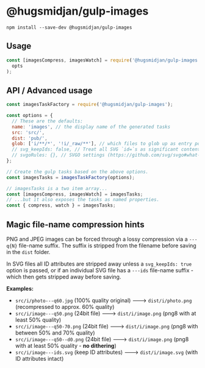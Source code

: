 # @hugsmidjan/gulp-images

```
npm install --save-dev @hugsmidjan/gulp-images
```

## Usage

```js
const [imagesCompress, imagesWatch] = require('@hugsmidjan/gulp-images')(
  opts
);
```

## API / Advanced usage

```js
const imagesTaskFactory = require('@hugsmidjan/gulp-images');

const options = {
  // These are the defaults:
  name: 'images', // the display name of the generated tasks
  src: 'src/',
  dist: 'pub/',
  glob: ['i/**/*', '!i/_raw/**'], // which files to glob up as entry points
  // svg_keepIds: false, // Treat all SVG `id=`s as significant content
  // svgoRules: {}, // SVGO settings (https://github.com/svg/svgo#what-it-can-do)
};

// Create the gulp tasks based on the above options.
const imagesTasks = imagesTaskFactory(options);

// imagesTasks is a two item array...
const [imagesCompress, imagesWatch] = imagesTasks;
// ...but it also exposes the tasks as named properties.
const { compress, watch } = imagesTasks;
```

## Magic file-name compression hints

PNG and JPEG images can be forced through a lossy compression via a `---q{N}`
file-name suffix. The suffix is stripped from the filename before saving in
the `dist` folder.

In SVG files all ID attributes are stripped away unless a `svg_keepIds: true`
option is passed, or if an individual SVG file has a `---ids` file-name
suffix - which then gets stripped away before saving.

**Examples:**

- `src/i/photo---q60.jpg` (100% quality original) ---> `dist/i/photo.png`
  (recompressed to approx. 60% quality)
- `src/i/image---q50.png` (24bit file) ---> `dist/i/image.png` (png8 with at
  least 50% quality)
- `src/i/image---q50-70.png` (24bit file) ---> `dist/i/image.png` (png8 with
  between 50% and 70% quality)
- `src/i/image---q50--d0.png` (24bit file) ---> `dist/i/image.png` (png8 with
  at least 50% quality - **no dithering**)
- `src/i/image---ids.svg` (keep ID attributes) ---> `dist/i/image.svg` (with
  ID attributes intact)
